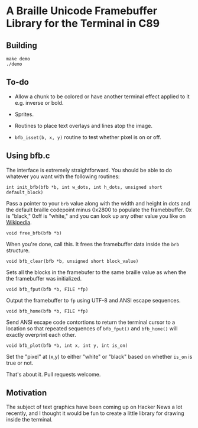 # A Braille Unicode Framebuffer Library for the Terminal in C89

## Building

```
make demo
./demo
```

## To-do

* Allow a chunk to be colored or have another terminal effect applied
  to it e.g. inverse or bold.

* Sprites.

* Routines to place text overlays and lines atop the image.

* `bfb_isset(b, x, y)` routine to test whether pixel is on or off.

## Using bfb.c

The interface is extremely straightforward. You should be able to do
whatever you want with the following routines:

`int init_bfb(bfb *b, int w_dots, int h_dots, unsigned short default_block)`

Pass a pointer to your `brb` value along with the width and height in
dots and the default braille codepoint minus 0x2800 to populate the
framebbuffer. 0x is "black," 0xff is "white," and you can look up any
other value you like on
[Wikipedia](https://en.wikipedia.org/wiki/Braille_Patterns#Identifying,_naming_and_ordering).

`void free_bfb(bfb *b)`

When you're done, call this. It frees the framebuffer data inside the
`brb` structure.

`void bfb_clear(bfb *b, unsigned short block_value)`

Sets all the blocks in the framebufer to the same braille value as
when the the framebuffer was initialized.

`void bfb_fput(bfb *b, FILE *fp)`

Output the framebuffer to `fp` using UTF-8 and ANSI escape sequences.

`void bfb_home(bfb *b, FILE *fp)`

Send ANSI escape code contortions to return the terminal cursor to a
location so that repeated sequences of `bfb_fput()` and `bfb_home()`
will exactly overprint each other.

`void bfb_plot(bfb *b, int x, int y, int is_on)`

Set the "pixel" at (x,y) to either "white" or "black" based on whether
`is_on` is true or not.

That's about it. Pull requests welcome.

## Motivation

The subject of text graphics have been coming up on Hacker News a lot
recently, and I thought it would be fun to create a little library for
drawing inside the terminal.
